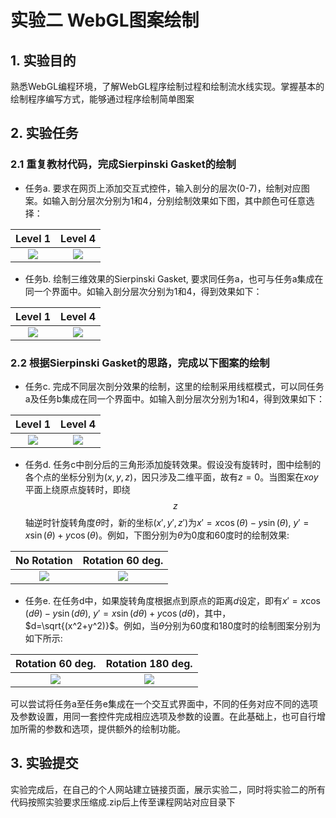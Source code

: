 # 实验二 WebGL图案绘制

## 1. 实验目的

熟悉WebGL编程环境，了解WebGL程序绘制过程和绘制流水线实现。掌握基本的绘制程序编写方式，能够通过程序绘制简单图案

## 2. 实验任务

### 2.1 重复教材代码，完成Sierpinski Gasket的绘制

* 任务a. 要求在网页上添加交互式控件，输入剖分的层次(0-7)，绘制对应图案。如输入剖分层次分别为1和4，分别绘制效果如下图，其中颜色可任意选择：

Level 1             |  Level 4
:-------------------------:|:-------------------------:
![](../../images/cg/chap02/ch02-lab-gasket_level1.png)  |  ![](../../images/cg/chap02/ch02-lab-gasket_level4.png)


* 任务b. 绘制三维效果的Sierpinski Gasket, 要求同任务a，也可与任务a集成在同一个界面中。如输入剖分层次分别为1和4，得到效果如下：

Level 1             |  Level 4
:-------------------------:|:-------------------------:
![](../../images/cg/chap02/ch02-lab-gasket3d_level1.png)  |  ![](../../images/cg/chap02/ch02-lab-gasket3d_level4.png)

### 2.2 根据Sierpinski Gasket的思路，完成以下图案的绘制

* 任务c. 完成不同层次剖分效果的绘制，这里的绘制采用线框模式，可以同任务a及任务b集成在同一个界面中。如输入剖分层次分别为1和4，得到效果如下：

Level 1             |  Level 4
:-------------------------:|:-------------------------:
![](../../images/cg/chap02/ch02-lab-triangletesse_level1.png)  |  ![](../../images/cg/chap02/ch02-lab-triangletesse_level4.png)

* 任务d. 任务c中剖分后的三角形添加旋转效果。假设没有旋转时，图中绘制的各个点的坐标分别为$(x,y,z)$，因只涉及二维平面，故有$z=0$。当图案在$xoy$平面上绕原点旋转时，即绕$$z$$轴逆时针旋转角度$\theta$时，新的坐标$(x',y',z')$为$x'=x\cos(\theta)-y\sin(\theta)$, $y'=x\sin(\theta)+y\cos(\theta)$。例如，下图分别为$\theta$为0度和60度时的绘制效果:

No Rotation             |  Rotation 60 deg.
:-------------------------:|:-------------------------:
![](../../images/cg/chap02/ch02-lab-triangletesse_level4.png)  |  ![](../../images/cg/chap02/ch02-lab-triangletesse_level4-rot60-notwist.png)

* 任务e. 在任务d中，如果旋转角度根据点到原点的距离$d$设定，即有$x'=x\cos(d\theta)-y\sin(d\theta)$, $y'=x\sin(d\theta)+y\cos(d\theta)$，其中，$d=\sqrt{(x^2+y^2)}$。例如，当$\theta$分别为60度和180度时的绘制图案分别为如下所示:

Rotation 60 deg.       |  Rotation 180 deg.
:-------------------------:|:-------------------------:
![](../../images/cg/chap02/ch02-lab-triangletesse_level4-rot60-twist.png)  |  ![](../../images/cg/chap02/ch02-lab-triangletesse_level4-rot180-twist.png)

可以尝试将任务a至任务e集成在一个交互式界面中，不同的任务对应不同的选项及参数设置，用同一套控件完成相应选项及参数的设置。在此基础上，也可自行增加所需的参数和选项，提供额外的绘制功能。

## 3. 实验提交

实验完成后，在自己的个人网站建立链接页面，展示实验二，同时将实验二的所有代码按照实验要求压缩成.zip后上传至课程网站对应目录下